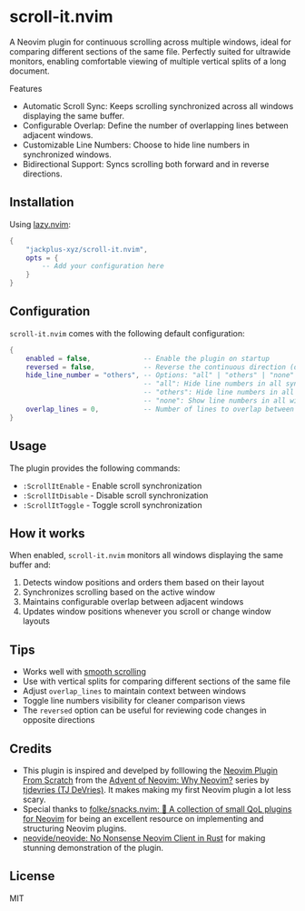 # scroll-it.nvim

A Neovim plugin for continuous scrolling across multiple windows, ideal for comparing different sections of the same file. Perfectly suited for ultrawide monitors, enabling comfortable viewing of multiple vertical splits of a long document.

Features

 - Automatic Scroll Sync: Keeps scrolling synchronized across all windows displaying the same buffer.
 - Configurable Overlap: Define the number of overlapping lines between adjacent windows.
 - Customizable Line Numbers: Choose to hide line numbers in synchronized windows.
 - Bidirectional Support: Syncs scrolling both forward and in reverse directions.

## Installation

Using [lazy.nvim](https://github.com/folke/lazy.nvim):

```lua
{
    "jackplus-xyz/scroll-it.nvim",
    opts = {
        -- Add your configuration here
    }
}
```

## Configuration

`scroll-it.nvim` comes with the following default configuration:

```lua
{
    enabled = false,             -- Enable the plugin on startup
    reversed = false,            -- Reverse the continuous direction (default: left-to-right, top-to-bottom)
    hide_line_number = "others", -- Options: "all" | "others" | "none"
                                 -- "all": Hide line numbers in all synchronized windows
                                 -- "others": Hide line numbers in all but the focused window
                                 -- "none": Show line numbers in all windows
    overlap_lines = 0,           -- Number of lines to overlap between adjacent windows
}
```

## Usage

The plugin provides the following commands:

- `:ScrollItEnable` - Enable scroll synchronization
- `:ScrollItDisable` - Disable scroll synchronization
- `:ScrollItToggle` - Toggle scroll synchronization

## How it works

When enabled, `scroll-it.nvim` monitors all windows displaying the same buffer and:

1. Detects window positions and orders them based on their layout
2. Synchronizes scrolling based on the active window
3. Maintains configurable overlap between adjacent windows
4. Updates window positions whenever you scroll or change window layouts

## Tips

- Works well with [smooth scrolling](https://github.com/folke/snacks.nvim/blob/main/docs/scroll.md)
- Use with vertical splits for comparing different sections of the same file
- Adjust `overlap_lines` to maintain context between windows
- Toggle line numbers visibility for cleaner comparison views
- The `reversed` option can be useful for reviewing code changes in opposite directions

## Credits

- This plugin is inspired and develped by folllowing the [Neovim Plugin From Scratch](https://www.youtube.com/watch?v=VGid4aN25iI&list=PLep05UYkc6wTyBe7kPjQFWVXTlhKeQejM&index=18) from the [Advent of Neovim: Why Neovim?](https://www.youtube.com/watch?v=TQn2hJeHQbM&list=PLep05UYkc6wTyBe7kPjQFWVXTlhKeQejM) series by [tjdevries (TJ DeVries)](https://github.com/tjdevries). It makes making my first Neovim plugin a lot less scary.
- Special thanks to [folke/snacks.nvim: 🍿 A collection of small QoL plugins for Neovim](https://github.com/folke/snacks.nvim) for being an excellent resource on implementing and structuring Neovim plugins.
- [neovide/neovide: No Nonsense Neovim Client in Rust](https://github.com/neovide/neovide) for making stunning demonstration of the plugin.

## License

MIT

